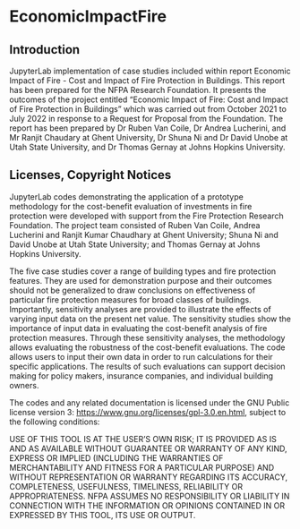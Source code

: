 # EconomicImpactFire
## Introduction
JupyterLab implementation of case studies included within report Economic Impact of Fire - Cost and Impact of Fire Protection in Buildings. This report has been prepared for the NFPA Research Foundation. It presents the outcomes of the project entitled “Economic Impact of Fire: Cost and Impact of Fire Protection in Buildings” which was carried out from October 2021 to July 2022 in response to a Request for Proposal from the Foundation. The report has been prepared by Dr Ruben Van Coile, Dr Andrea Lucherini, and Mr Ranjit Chaudary at Ghent University, Dr Shuna Ni and Dr David Unobe at Utah State University, and Dr Thomas Gernay at Johns Hopkins University.

## Licenses, Copyright Notices
JupyterLab codes demonstrating the application of a prototype methodology for the cost-benefit evaluation of investments in fire protection were developed with support from the Fire Protection Research Foundation. The project team consisted of Ruben Van Coile, Andrea Lucherini and Ranjit Kumar Chaudhary at Ghent University; Shuna Ni and David Unobe at Utah State University; and Thomas Gernay at Johns Hopkins University.

The five case studies cover a range of building types and fire protection features. They are used for demonstration purpose and their outcomes should not be generalized to draw conclusions on effectiveness of particular fire protection measures for broad classes of buildings. Importantly, sensitivity analyses are provided to illustrate the effects of varying input data on the present net value. The sensitivity studies show the importance of input data in evaluating the cost-benefit analysis of fire protection measures. Through these sensitivity analyses, the methodology allows evaluating the robustness of the cost-benefit evaluations. The code allows users to input their own data in order to run calculations for their specific applications. The results of such evaluations can support decision making for policy makers, insurance companies, and individual building owners. 

The codes and any related documentation is licensed under the GNU Public license version 3: https://www.gnu.org/licenses/gpl-3.0.en.html, subject to the following conditions:

USE OF THIS TOOL IS AT THE USER’S OWN RISK; IT IS PROVIDED AS IS AND AS AVAILABLE WITHOUT GUARANTEE OR WARRANTY OF ANY KIND, EXPRESS OR IMPLIED (INCLUDING THE WARRANTIES OF MERCHANTABILITY AND FITNESS FOR A PARTICULAR PURPOSE) AND WITHOUT REPRESENTATION OR WARRANTY REGARDING ITS ACCURACY, COMPLETENESS, USEFULNESS, TIMELINESS, RELIABILITY OR APPROPRIATENESS. NFPA ASSUMES NO RESPONSIBILITY OR LIABILITY IN CONNECTION WITH THE INFORMATION OR OPINIONS CONTAINED IN OR EXPRESSED BY THIS TOOL, ITS USE OR OUTPUT.
